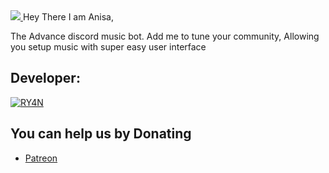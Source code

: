<a href = "[https://discord.gg/W2GheK3F9m]">
<img src="https://cdn.discordapp.com/attachments/1238004069600067706/1238461144033923102/1715342389194.jpg?ex=6644a452&is=664352d2&hm=192e74e6531a004e26f27ab9d77bc6fb08952a2942b45ab37b4903f370436479&" />
</a>
Hey There I am Anisa,

The Advance discord music bot.
Add me to tune your community,
Allowing you setup music with super easy user interface 


## Developer:
[![RY4N](https://img.shields.io/badge/Instagram-%23E4405F.svg?logo=Instagram&logoColor=white)](https://instagram.com/ig.ryanx7) 


## You can help us by Donating
 - [Patreon](https://patreon.com/RY4NDev) 
